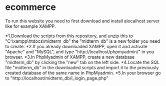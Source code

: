 # ecommerce
To run this website you need to first download and install alocalhost server like for example XAMPP.

  *1.Download the scripts from this repository, and unzip this 
    to "C:\xampp\htdocs\midterm_db" the "midterm_db" is a new folder you need to create.
  *2.If you already downloaded XAMPP, open it and activate "Apache" and "MySQL", and type 
    "http://localhost/phpmyadmin/" in you browser.
  *3.In PhpMyadmin of XAMPP, create a new database "midterm_db" by clicking the "new" 
    tab on the left side.
  *4.Locate the SQL file "midterm_db" in the downloaded scripts and import it to the 
    previously created database of the same name in PhpMyadmin.
  *5.In your browser go to "http://localhost/midterm_db/l_login_page.php" 
